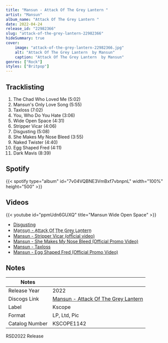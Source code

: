 ```yaml
---
title: "Mansun - Attack Of The Grey Lantern "
artist: "Mansun"
album_name: "Attack Of The Grey Lantern "
date: 2022-04-24
release_id: "22982366"
slug: "attack-of-the-grey-lantern-22982366"
hideSummary: true
cover:
    image: "attack-of-the-grey-lantern-22982366.jpg"
    alt: "Attack Of The Grey Lantern  by Mansun"
    caption: "Attack Of The Grey Lantern  by Mansun"
genres: ["Rock"]
styles: ["Britpop"]
---
```

## Tracklisting
1. The Chad Who Loved Me (5:02)
2. Mansun's Only Love Song (5:55)
3. Taxloss (7:02)
4. You, Who Do You Hate (3:06)
5. Wide Open Space (4:31)
6. Stripper Vicar (4:06)
7. Disgusting (5:08)
8. She Makes My Nose Bleed (3:55)
9. Naked Twister (4:40)
10. Egg Shaped Fred (4:11)
11. Dark Mavis (8:39)
## Spotify
{{< spotify type="album" id="7v04VQBNE3VmBxf7vbnpnL" width="100%" height="500" >}}

## Videos
{{< youtube id="ppmUdn6GUXQ" title="Mansun Wide Open Space" >}}
- [Disgusting](https://www.youtube.com/watch?v=O00-ToMySOc)
- [M̲a̲n̲s̲u̲n̲ - A̲t̲t̲a̲c̲k̲ O̲f̲ T̲h̲e̲ G̲r̲e̲y̲ L̲a̲n̲t̲e̲r̲n̲](https://www.youtube.com/watch?v=Y-30Irqd_FQ)
- [Mansun - Stripper Vicar (official video)](https://www.youtube.com/watch?v=NQ_QkYHaX9k)
- [Mansun - She Makes My Nose Bleed (Official Promo Video)](https://www.youtube.com/watch?v=beJx16Xirlk)
- [Mansun - Taxloss](https://www.youtube.com/watch?v=vGtCMzdNV60)
- [Mansun - Egg Shaped Fred (Official Promo Video)](https://www.youtube.com/watch?v=grDNthP7Fzw)

## Notes
| Notes          |             |
| ---------------| ----------- |
| Release Year   | 2022 |
| Discogs Link   | [Mansun - Attack Of The Grey Lantern ](https://www.discogs.com/release/22982366-Mansun-Attack-Of-The-Grey-Lantern-) |
| Label          | Kscope |
| Format         | LP, Ltd, Pic |
| Catalog Number | KSCOPE1142 |

RSD2022 Release
